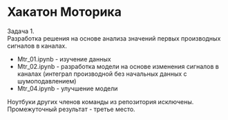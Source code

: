 # Хакатон Моторика

Задача 1.  
Разработка решения на основе анализа значений первых производных сигналов в каналах. 

- Mtr_01.ipynb - изучение данных 
- Mtr_02.ipynb - разработка модели на основе изменения сигналов в каналах (интеграл производной без начальных данных с шумоподавлением)
- Mtr_04.ipynb - улучшение модели 

Ноутбуки других членов команды из репозитория исключены.  Промежуточный результат - третье место. 

